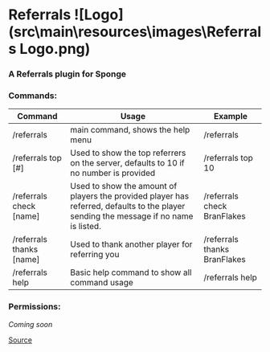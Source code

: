 # Referrals ![Logo](src\main\resources\images\Referrals Logo.png)
### A Referrals plugin for Sponge
### Commands:
Command | Usage | Example
--- | --- | ---
/referrals | main command, shows the help menu | /referrals
/referrals top [#] | Used to show the top referrers on the server, defaults to 10 if no number is provided | /referrals top 10
/referrals check [name] | Used to show the amount of players the provided player has referred, defaults to the player sending the message if no name is listed. | /referrals check BranFlakes
/referrals thanks [name] | Used to thank another player for referring you | /referrals thanks BranFlakes
/referrals help | Basic help command to show all command usage | /referrals help


### Permissions:
*Coming soon*

[Source](https://github.com/L-E-iT/Referrals)

